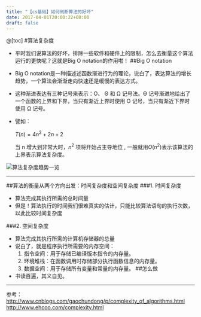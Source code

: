 ```yaml
---
title: "【cs基础】如何判断算法的好坏"
date: 2017-04-01T20:00:22+08:00
draft: false
---
```


@[toc]
#算法复杂度
 - 平时我们说算法的好坏，排除一些软件和硬件上的限制，怎么去衡量这个算法运行的更快呢？这就是Big O notation的作用啦！
##Big O notation
- Big O notation是一种描述述函数渐进行为的理论，说白了，表达算法的增长趋势，一个算法会渐渐走向快速还是缓慢的表达方式。
- 这种渐进表达有三种记号来表示：O、 Θ 和 Ω 记号法。Θ 记号渐进地给出了一个函数的上界和下界，当只有渐近上界时使用 O 记号，当只有渐近下界时使用 Ω 记号。

- 譬如：
	
	 $T(n)=4n^2+2n+2$
	
	当 n 增大到非常大时，$n^2$ 项将开始占主导地位 , 一般就用$O(n^2)$表示该算法的上界表示算法复杂度。


![算法复杂度趋势一览](https://imgconvert.csdnimg.cn/aHR0cDovL2ltZy5ibG9nLmNzZG4ubmV0LzIwMTcwNDAxMTUxNTExMzM2?x-oss-process=image/format,png)

---
##算法的衡量从两个方向出发：时间复杂度和空间复杂度
###1. 时间复杂度
- 算法完成其执行所需的总时间量
- 但是！算法执行的时间我们很难真实的估计，只能比较算法语句的执行次数，以此比较时间复杂度

###2. 空间复杂度
- 算法完成其执行所需的计算机存储器的总量
- 说白了，就是程序执行所需要的内存空间：
	1. 指令空间：用于存储已编译版本指令的内存量。
	2. 环境堆栈：在函数调用时存储部分执行函数信息的内存量。
	3. 数据空间：用于存储所有变量和常量的内存量。
##怎么做
- 书读百遍，其义自见。

---
参考：
http://www.cnblogs.com/gaochundong/p/complexity_of_algorithms.html
http://www.ehcoo.com/complexity.html
